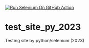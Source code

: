 [![Run Selenium On GitHub Action](https://github.com/TerryNight/test_site_py_2023/actions/workflows/Selenium-Action_Template.yaml/badge.svg)](https://github.com/TerryNight/test_site_py_2023/actions/workflows/Selenium-Action_Template.yaml)
# test_site_py_2023
Testing site by python/selenium (2023)
